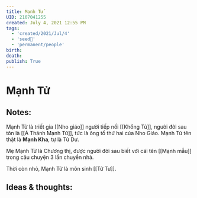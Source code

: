 ```yaml
---
title: Mạnh Tử
UID: 2107041255
created: July 4, 2021 12:55 PM
tags:
  - 'created/2021/Jul/4'
  - 'seed🥜'
  - 'permanent/people'
birth: 
death: 
publish: True
---
```

# Mạnh Tử

## Notes:
Mạnh Tử là triết gia [[Nho giáo]] người tiếp nối [[Khổng Tử]], người đời sau tôn là [[Á Thánh Mạnh Tử]], tức là ông tổ thứ hai của Nho Giáo.
Mạnh Tử tên thật là **Mạnh Kha**, tự là Tử Dư.

Mẹ Mạnh Tử là Chương thị, được người đời sau biết với cái tên [[Mạnh mẫu]] trong câu chuyện 3 lần chuyển nhà.

Thời còn nhỏ, Mạnh Tử là môn sinh [[Tử Tư]].

## Ideas & thoughts:
